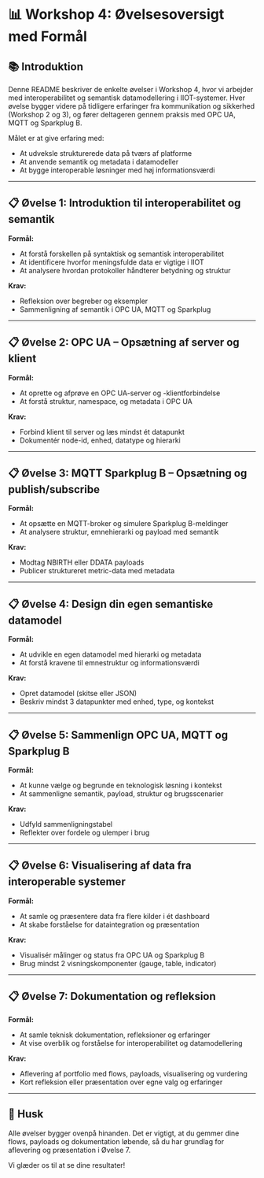 # 📊 Workshop 4: Øvelsesoversigt med Formål

## 📚 Introduktion
Denne README beskriver de enkelte øvelser i Workshop 4, hvor vi arbejder med interoperabilitet og semantisk datamodellering i IIOT-systemer. Hver øvelse bygger videre på tidligere erfaringer fra kommunikation og sikkerhed (Workshop 2 og 3), og fører deltageren gennem praksis med OPC UA, MQTT og Sparkplug B.

Målet er at give erfaring med:
- At udveksle strukturerede data på tværs af platforme
- At anvende semantik og metadata i datamodeller
- At bygge interoperable løsninger med høj informationsværdi

---

## 📋 Øvelse 1: Introduktion til interoperabilitet og semantik
**Formål:**
- At forstå forskellen på syntaktisk og semantisk interoperabilitet
- At identificere hvorfor meningsfulde data er vigtige i IIOT
- At analysere hvordan protokoller håndterer betydning og struktur

**Krav:**
- Refleksion over begreber og eksempler
- Sammenligning af semantik i OPC UA, MQTT og Sparkplug

---

## 📋 Øvelse 2: OPC UA – Opsætning af server og klient
**Formål:**
- At oprette og afprøve en OPC UA-server og -klientforbindelse
- At forstå struktur, namespace, og metadata i OPC UA

**Krav:**
- Forbind klient til server og læs mindst ét datapunkt
- Dokumentér node-id, enhed, datatype og hierarki

---

## 📋 Øvelse 3: MQTT Sparkplug B – Opsætning og publish/subscribe
**Formål:**
- At opsætte en MQTT-broker og simulere Sparkplug B-meldinger
- At analysere struktur, emnehierarki og payload med semantik

**Krav:**
- Modtag NBIRTH eller DDATA payloads
- Publicer struktureret metric-data med metadata

---

## 📋 Øvelse 4: Design din egen semantiske datamodel
**Formål:**
- At udvikle en egen datamodel med hierarki og metadata
- At forstå kravene til emnestruktur og informationsværdi

**Krav:**
- Opret datamodel (skitse eller JSON)
- Beskriv mindst 3 datapunkter med enhed, type, og kontekst

---

## 📋 Øvelse 5: Sammenlign OPC UA, MQTT og Sparkplug B
**Formål:**
- At kunne vælge og begrunde en teknologisk løsning i kontekst
- At sammenligne semantik, payload, struktur og brugsscenarier

**Krav:**
- Udfyld sammenligningstabel
- Reflekter over fordele og ulemper i brug

---

## 📋 Øvelse 6: Visualisering af data fra interoperable systemer
**Formål:**
- At samle og præsentere data fra flere kilder i ét dashboard
- At skabe forståelse for dataintegration og præsentation

**Krav:**
- Visualisér målinger og status fra OPC UA og Sparkplug B
- Brug mindst 2 visningskomponenter (gauge, table, indicator)

---

## 📋 Øvelse 7: Dokumentation og refleksion
**Formål:**
- At samle teknisk dokumentation, refleksioner og erfaringer
- At vise overblik og forståelse for interoperabilitet og datamodellering

**Krav:**
- Aflevering af portfolio med flows, payloads, visualisering og vurdering
- Kort refleksion eller præsentation over egne valg og erfaringer

---

## 📢 Husk
Alle øvelser bygger ovenpå hinanden. Det er vigtigt, at du gemmer dine flows, payloads og dokumentation løbende, så du har grundlag for aflevering og præsentation i Øvelse 7.

Vi glæder os til at se dine resultater!

